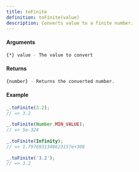 ```yaml
---
title: toFinite
definition: toFinite(value)
description: Converts value to a finite number.
---
```



#### Arguments


```bash
{*} value - The value to convert
```


#### Returns


```bash
{number} - Returns the converted number.
```


#### Example


```ts
_.toFinite(3.2);
// => 3.2
 
_.toFinite(Number.MIN_VALUE);
// => 5e-324
 
_.toFinite(Infinity);
// => 1.7976931348623157e+308
 
_.toFinite('3.2');
// => 3.2
```